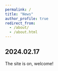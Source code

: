 ```yaml
---
permalink: /
title: "News"
author_profile: true
redirect_from: 
  - /about/
  - /about.html
---
```


2024.02.17
------
The site is on, welcome!
